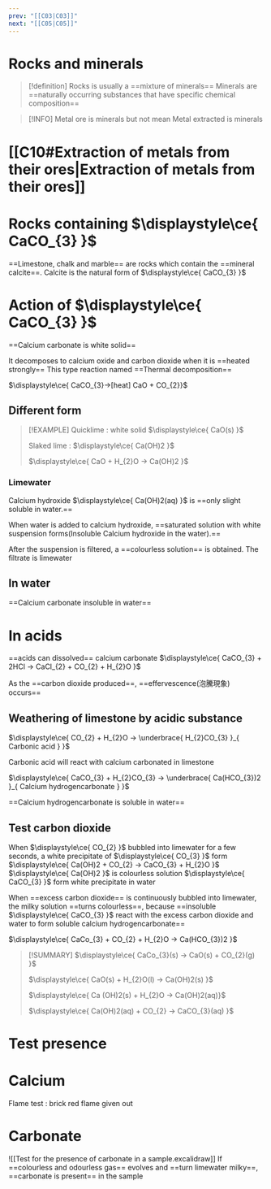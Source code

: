 ```yaml
---
prev: "[[C03|C03]]"
next: "[[C05|C05]]"
---
```


# Rocks and minerals
> [!definition]
> Rocks is usually a ==mixture of minerals==
> Minerals are ==naturally occurring substances that have specific chemical composition==

> [!INFO]
Metal ore is minerals but not mean Metal extracted is minerals

# [[C10#Extraction of metals from their ores|Extraction of metals from their ores]]

# Rocks containing $\displaystyle\ce{ CaCO_{3} }$

==Limestone, chalk and marble== are rocks which contain the ==mineral calcite==.
Calcite is the natural form of $\displaystyle\ce{ CaCO_{3} }$ 
# Action of $\displaystyle\ce{ CaCO_{3} }$

==Calcium carbonate is white solid==

It decomposes to calcium oxide and carbon dioxide when it is ==heated strongly==
This type reaction named ==Thermal decomposition==

$\displaystyle\ce{ CaCO_{3}->[heat] CaO + CO_{2}}$

## Different form
> [!EXAMPLE]
> Quicklime : white solid $\displaystyle\ce{ CaO(s) }$
> 
> Slaked lime : $\displaystyle\ce{ Ca(OH)2 }$
> 
> $\displaystyle\ce{ CaO + H_{2}O -> Ca(OH)2 }$

### Limewater
Calcium hydroxide $\displaystyle\ce{ Ca(OH)2(aq) }$ is ==only slight soluble in water.==

When water is added to calcium hydroxide, ==saturated solution with white suspension forms(Insoluble Calcium hydroxide in the water).==

After the suspension is filtered, a ==colourless solution== is obtained. The filtrate is limewater


## In water 
==Calcium carbonate insoluble in water==
# In acids
==acids can dissolved== calcium carbonate
$\displaystyle\ce{ CaCO_{3} + 2HCl -> CaCl_{2} + CO_{2} + H_{2}O }$

As the ==carbon dioxide produced==, ==effervescence(泡騰現象) occurs==

## Weathering of limestone by acidic substance
$\displaystyle\ce{ CO_{2} + H_{2}O -> \underbrace{ H_{2}CO_{3} }_{ Carbonic acid } }$

Carbonic acid will react with calcium carbonated in limestone 

$\displaystyle\ce{ CaCO_{3} + H_{2}CO_{3} -> \underbrace{ Ca(HCO_{3})2 }_{ Calcium hydrogencarbonate } }$

==Calcium hydrogencarbonate is soluble in water==

## Test carbon dioxide
When $\displaystyle\ce{ CO_{2} }$ bubbled into limewater for a few seconds, a white precipitate of $\displaystyle\ce{ CO_{3} }$ form
$\displaystyle\ce{ Ca(OH)2 + CO_{2} -> CaCO_{3}  + H_{2}O }$ 
$\displaystyle\ce{ Ca(OH)2  }$ is colourless solution
$\displaystyle\ce{ CaCO_{3} }$ form white precipitate in water 

When ==excess carbon dioxide== is continuously bubbled into limewater, the milky solution ==turns colourless==, because ==insoluble $\displaystyle\ce{ CaCO_{3} }$ react with the excess carbon dioxide and water to form soluble calcium hydrogencarbonate==

$\displaystyle\ce{ CaCo_{3} + CO_{2} + H_{2}O -> Ca(HCO_{3})2 }$


> [!SUMMARY]
> $\displaystyle\ce{ CaCo_{3}(s) -> CaO(s) + CO_{2}(g) }$
> 
> $\displaystyle\ce{ CaO(s) + H_{2}O(l) -> Ca(OH)2(s) }$
> 
> $\displaystyle\ce{ Ca (OH)2(s) + H_{2}O -> Ca(OH)2(aq)}$
> 
> $\displaystyle\ce{ Ca(OH)2(aq) + CO_{2} -> CaCO_{3}(aq) }$

# Test presence
# Calcium
Flame test : brick red flame given out

# Carbonate 
![[Test for the presence of carbonate in a sample.excalidraw]]
If  ==colourless and odourless gas== evolves and ==turn limewater milky==, ==carbonate is present== in the sample 
